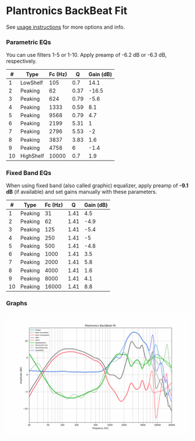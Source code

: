 # Plantronics BackBeat Fit
See [usage instructions](https://github.com/jaakkopasanen/AutoEq#usage) for more options and info.

### Parametric EQs
You can use filters 1-5 or 1-10. Apply preamp of -6.2 dB or -6.3 dB, respectively.

|   # | Type      |   Fc (Hz) |    Q |   Gain (dB) |
|-----|-----------|-----------|------|-------------|
|   1 | LowShelf  |       105 | 0.7  |        14.1 |
|   2 | Peaking   |        62 | 0.37 |       -16.5 |
|   3 | Peaking   |       624 | 0.79 |        -5.6 |
|   4 | Peaking   |      1333 | 0.59 |         8.1 |
|   5 | Peaking   |      9568 | 0.79 |         4.7 |
|   6 | Peaking   |      2199 | 5.31 |         1   |
|   7 | Peaking   |      2796 | 5.53 |        -2   |
|   8 | Peaking   |      3837 | 3.83 |         1.6 |
|   9 | Peaking   |      4758 | 6    |        -1.4 |
|  10 | HighShelf |     10000 | 0.7  |         1.9 |

### Fixed Band EQs
When using fixed band (also called graphic) equalizer, apply preamp of **-9.1 dB** (if available) and set gains manually with these parameters.

|   # | Type    |   Fc (Hz) |    Q |   Gain (dB) |
|-----|---------|-----------|------|-------------|
|   1 | Peaking |        31 | 1.41 |         4.5 |
|   2 | Peaking |        62 | 1.41 |        -4.9 |
|   3 | Peaking |       125 | 1.41 |        -5.4 |
|   4 | Peaking |       250 | 1.41 |        -5   |
|   5 | Peaking |       500 | 1.41 |        -4.8 |
|   6 | Peaking |      1000 | 1.41 |         3.5 |
|   7 | Peaking |      2000 | 1.41 |         5.8 |
|   8 | Peaking |      4000 | 1.41 |         1.6 |
|   9 | Peaking |      8000 | 1.41 |         4.1 |
|  10 | Peaking |     16000 | 1.41 |         8.8 |

### Graphs
![](./Plantronics%20BackBeat%20Fit.png)
